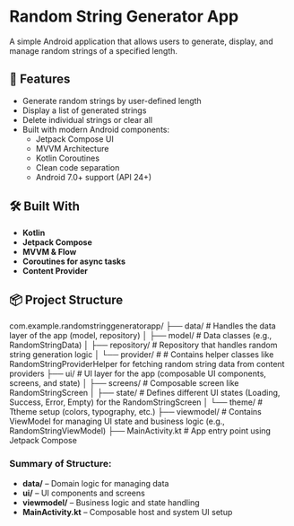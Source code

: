 # Random String Generator App

A simple Android application that allows users to generate, display, and manage random strings of a specified length.

## 🚀 Features

- Generate random strings by user-defined length
- Display a list of generated strings
- Delete individual strings or clear all
- Built with modern Android components:
  - Jetpack Compose UI
  - MVVM Architecture
  - Kotlin Coroutines
  - Clean code separation
  - Android 7.0+ support (API 24+)

## 🛠️ Built With

- **Kotlin**
- **Jetpack Compose**
- **MVVM & Flow**
- **Coroutines for async tasks**
- **Content Provider**

## 📦 Project Structure

com.example.randomstringgeneratorapp/
├── data/                               # Handles the data layer of the app (model, repository)
│   ├── model/                          # Data classes (e.g., RandomStringData)
│   ├── repository/                     # Repository that handles random string generation logic
│   └── provider/                       # # Contains helper classes like RandomStringProviderHelper for fetching random string data from content providers
├── ui/                                 # UI layer for the app (composable UI components, screens, and state)
│   ├── screens/                        # Composable screen like RandomStringScreen
│   ├── state/                          # Defines different UI states (Loading, Success, Error, Empty) for the RandomStringScreen
│   └── theme/                          # Ttheme setup (colors, typography, etc.)
├── viewmodel/                          # Contains ViewModel for managing UI state and business logic (e.g., RandomStringViewModel)
├── MainActivity.kt                     # App entry point using Jetpack Compose


### Summary of Structure:

- **data/** – Domain logic for managing data
- **ui/** – UI components and screens
- **viewmodel/** – Business logic and state handling
- **MainActivity.kt** – Composable host and system UI setup
